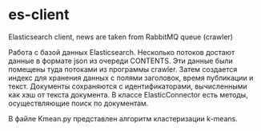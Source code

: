 # es-client
Elasticsearch client, news are taken from RabbitMQ queue (crawler)

Работа с базой данных Elasticsearch. 
Несколько потоков достают данные в формате json из очереди CONTENTS. Эти данные были помещены туда потоками из программы crawler.
Затем создается индекс для хранения данных с полями заголовок, время публикации и текст. 
Документы сохраняются с идентификаторами, вычисленными как хэш от текста документа. В классе ElasticConnector есть методы, осуществляющие поиск по документам. 

В файле Kmean.py представлен алгоритм кластеризации k-means.
